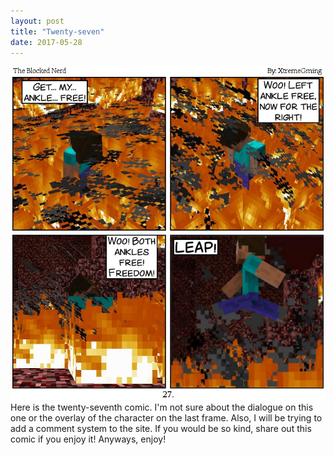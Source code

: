 ```yaml
---
layout: post
title: "Twenty-seven"
date: 2017-05-28
---
```

<img src="/comics/comic27.png" alt="27" class="inline" />
Here is the twenty-seventh comic. I'm not sure about the dialogue on this one or the overlay of the character on the last frame. Also, I will be trying to add a comment system to the site. If you would be so kind, share out this comic if you enjoy it! Anyways, enjoy!
